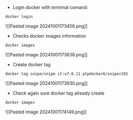 - Login docker with terminal comand: 
``` 
docker login 
``` 
 ![[Pasted image 20241001173456.png]]

- Checks docker images information 
```` 	
docker images 
````

![[Pasted image 20241001173638.png]]
  
- Create docker tag 
```
docker tag snipe/snipe it:v7.0.11 ptpdocker6/snipeit01
```
 
 ![[Pasted image 20241001173930.png]]

- Check again sure docker tag already create   
```
docker images
``` 
  
  ![[Pasted image 20241001174149.png]]
